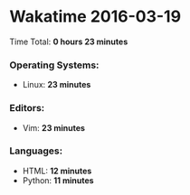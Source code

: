 # Wakatime 2016-03-19

Time Total: **0 hours 23 minutes**

### Operating Systems:
- Linux: **23 minutes** 

### Editors:
- Vim: **23 minutes** 

### Languages:
- HTML: **12 minutes** 
- Python: **11 minutes** 

